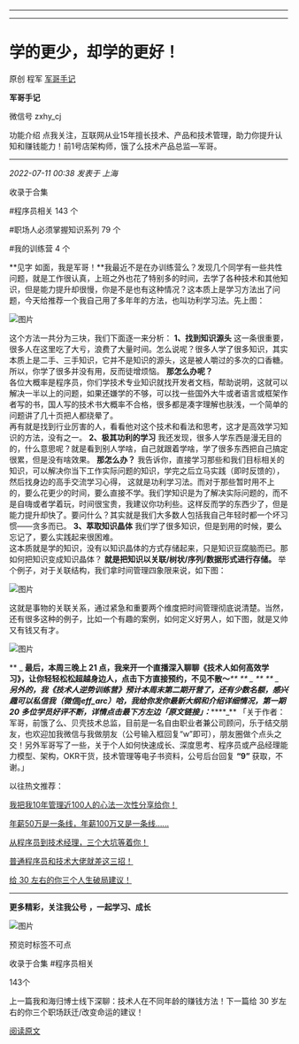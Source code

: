 ----------------------------------------
----------------------------------------
#  学的更少，却学的更好！

原创 程军  [ 军哥手记 ](javascript:void\(0\);)

**军哥手记** ![]()

微信号 zxhy_cj

功能介绍 点我关注，互联网从业15年擅长技术、产品和技术管理，助力你提升认知和赚钱能力！前1号店架构师，饿了么技术产品总监—军哥。

____

_2022-07-11 00:38_ _发表于 上海_

收录于合集

#程序员相关 143 个

#职场人必须掌握知识系列 79 个

#我的训练营 4 个

**见字
如面，我是军哥！**我最近不是在办训练营么？发现几个同学有一些共性问题，就是工作很认真，上班之外也花了特别多的时间，去学了各种技术和其他知识，但是能力提升却很慢，你是不是也有这种情况？这本质上是学习方法出了问题，今天给推荐一个我自己用了多年年的方法，也叫功利学习法。先上图：

![图片](https://mmbiz.qpic.cn/mmbiz_png/zoS8kK5mlOnfPpWWRjmibGxSRjU31WCNUiaFCic2ZIrxibNZNxjibyQdzVozh7aKCw3A0ic1SVuoRdiaWGuPNwqMrKVibw/640?wx_fmt=png&wxfrom=5&wx_lazy=1&wx_co=1)

这个方法一共分为三块，我们下面逐一来分析： **1、找到知识源头**
这一条很重要，很多人在这里吃了大亏，浪费了大量时间。怎么说呢？很多人学了很多知识，其实本质上是二手、三手知识，它并不是知识的源头，这是被人嚼过的多次的口香糖。所以，你学了很多并没有用，反而徒增烦恼。
**那怎么办呢？**  
各位大概率是程序员，你们学技术专业知识就找开发者文档，帮助说明，这就可以解决一半以上的问题，如果还嫌学的不够，可以找一些国外大牛或者语言或框架作者写的书，国人写的技术书大概率不合格，很多都是凑字理解也肤浅，一个简单的问题讲了几十页把人都绕晕了。  
再有就是找到行业厉害的人，看看他对这个技术和看法和思考，这才是高效学习知识的方法，没有之一。 **2、极其功利的学习**
我还发现，很多人学东西是漫无目的的，什么意思呢？就是看到别人学啥，自己就跟着学啥，学了很多东西把自己搞定很累，但是没有啥效果。 **那怎么办？**
我告诉你，直接学习那些和我们目标相关的知识，可以解决你当下工作实际问题的知识，学完之后立马实践（即时反馈的），然后找身边的高手交流学习心得，
这就是功利学习法。而对于那些暂时用不上的，要么花更少的时间，要么直接不学。我们学知识是为了解决实际问题的，而不是自嗨或者学着玩，时间很宝贵，我建议你功利些。这样反而学的东西少了，但是能力提升却快了。要问什么？其实就是我们大多数人包括我自己年轻时都一个坏习惯——贪多而已。
**3、萃取知识晶体** 我们学了很多知识，但是到用的时候，要么忘记了，要么实践起来很困难。  
这本质就是学的知识，没有以知识晶体的方式存储起来，只是知识豆腐脑而已。那如何把知识变成知识晶体？ **就是把知识以关联/树状/序列/数据形式进行存储。**
举个例子，对于关联结构，我们拿时间管理四象限来说，如下图：  

![图片](https://mmbiz.qpic.cn/mmbiz_png/zoS8kK5mlOnfPpWWRjmibGxSRjU31WCNUbMmtNicKficTxcRLWDITWCAHENvJ5dP0iaZtHXMWfjPdQv7hic81QuPGIw/640?wx_fmt=png)

这就是事物的关联关系，通过紧急和重要两个维度把时间管理彻底说清楚。当然，还有很多这种的例子，比如一个有趣的案例，如何定义好男人，如下图，就是又帅又有钱又有才。

![图片](https://mmbiz.qpic.cn/mmbiz_png/zoS8kK5mlOnfPpWWRjmibGxSRjU31WCNUVss5scZe0fDDUgDr8EqelVDUFhLvdsBtrpwIVXwgv411CE1h8fmiczg/640?wx_fmt=png)

  
 ** _ **最后，本周三晚上 21 点，我来开一个直播深入聊聊《技术人如何高效学习》，让你轻轻松松超越身边人，点击下方直接预约，不见不散～**_**
** _ ** ** _
**另外的，我《技术人逆势训练营》预计本周末第二期开营了，还有少数名额，感兴趣可以私信我（微信jeff_arc）哈，我给你发你最新大纲和介绍详细情况，第一期
20 多位学员好评不断，详情点击最下方左边「原文链接」：**_****_**
「关于作者：军哥，前饿了么、贝壳技术总监，目前是一名自由职业者兼公司顾问，乐于结交朋友，也欢迎加我微信与我做朋友（公号输入框回复“w”即可），朋友圈做个点头之交！另外军哥写了一些，关于个人如何快速成长、深度思考、程序员或产品经理能力模型、架构，OKR干货，技术管理等电子书资料，公号后台回复
**“9”** 获取，不谢。」  

以往热文推荐：

[我把我10年管理近100人的心法一次性分享给你！](http://mp.weixin.qq.com/s?__biz=MzA3MDU2MjM4Ng==&mid=2247496261&idx=1&sn=9527ec3a206810104dfc4a95c4d0100d&chksm=9f385578a84fdc6e5067603e71e93fe55ea55f6d89bfa9d6c5acbff0c2f5078c2fdab6414ff4&scene=21#wechat_redirect)  

[年薪50万是一条线，年薪100万又是一条线…...](http://mp.weixin.qq.com/s?__biz=MzA3MDU2MjM4Ng==&mid=2247496197&idx=1&sn=2982bc98bef054efc120f58b5a133236&chksm=9f385538a84fdc2ee3efc8059990bef4d129a1d42d094104aa6573ea2b505a0c52e038399b49&scene=21#wechat_redirect)  

[从程序员到技术经理，三个大坑等着你！](http://mp.weixin.qq.com/s?__biz=MzA3MDU2MjM4Ng==&mid=2247496191&idx=1&sn=319bcba3332e53e19297274c1df527b4&chksm=9f3856c2a84fdfd4fe33d0675236f413563295f547803a0355ea2c60f281db1467a310db00a0&scene=21#wechat_redirect)

[普通程序员和技术大佬就差这三招！](http://mp.weixin.qq.com/s?__biz=MzA3MDU2MjM4Ng==&mid=2247496174&idx=1&sn=b5deaacea81acf3d29c715aaa4700e3f&chksm=9f3856d3a84fdfc562d69c58526a5d85c81ee8489b21f132dba62b94a62b4c5b81d69f08cc56&scene=21#wechat_redirect)

[给 30
左右的你三个人生破局建议！](http://mp.weixin.qq.com/s?__biz=MzA3MDU2MjM4Ng==&mid=2247496169&idx=1&sn=82ad7fb7c59ba65439610a738fc9002f&chksm=9f3856d4a84fdfc27a2e5974910f9cf5241b14fe505c4658371d9f85e98d724fcf2e40f6525e&scene=21#wechat_redirect)

  

* * *

  

 **更多精彩，关注我公号** **，一起学习、成长**

![图片](https://mmbiz.qpic.cn/mmbiz_png/b96CibCt70iaajvl7fD4ZCicMcjhXMp1v6UibM134tIsO1j5yqHyNhh9arj090oAL7zGhRJRq6cFqFOlDZMleLl4pw/640?wx_fmt=png)

预览时标签不可点

收录于合集 #程序员相关

143个

上一篇我和海归博士线下深聊：技术人在不同年龄的赚钱方法！下一篇给 30 岁左右的你三个职场跃迁/改变命运的建议！

[阅读原文](javascript:;)


